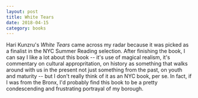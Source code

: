 ```yaml
---
layout: post
title: White Tears
date: 2018-04-15
category: books
---
```


Hari Kunzru's <em>White Tears</em> came across my radar because it was picked as a finalist in the NYC Summer Reading selection. After finishing the book, I can say I like a lot about this book -- it's use of magical realism, it's commentary on cultural appropritation, on history as something that walks around with us in the present not just something from the past, on youth and maturity -- but I don't really think of it as an NYC book, per se. In fact, if I was from the Bronx, I'd probably find this book to be a pretty condescending and frustrating portrayal of my borough. 